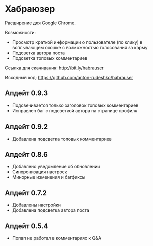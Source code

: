 # Хабраюзер

Расширение для Google Chrome.

Возможности:

- Просмотр краткой информации о пользователе (по клику) в всплывающем окошке с возможностью голосования за карму
- Подсветка автора поста
- Подсветка топовых комментариев

Ссылка для скачивания: http://bit.ly/habrauser

Исходный код: https://github.com/anton-rudeshko/habrauser

Апдейт 0.9.3
--------------
- Подсвечивается только заголовок топовых комментариев
- Исправлен баг с подсветкой автора на странице профиля

Апдейт 0.9.2
--------------
- Добавлена подсветка топовых комментариев

Апдейт 0.8.6
--------------
- Добавлено уведомление об обновлении
- Синхронизация настроек
- Минорные изменения и багфиксы

Апдейт 0.7.2
--------------
- Добавлены настройки
- Добавлена подсветка автора поста

Апдейт 0.5.4
--------------
- Попап не работал в комментариях к Q&A
